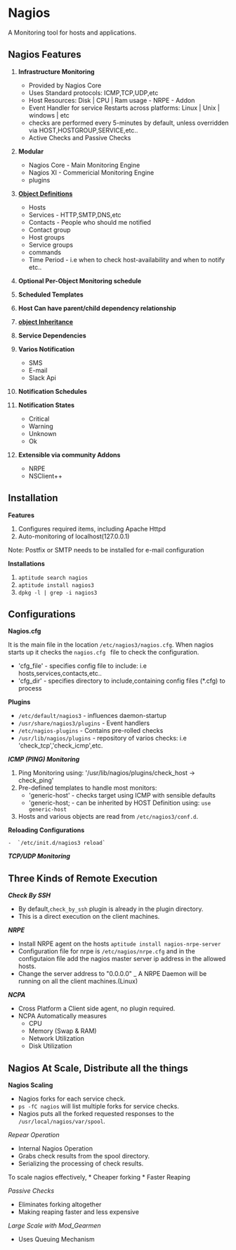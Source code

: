 # Nagios 
  A Monitoring tool for hosts and applications.

## Nagios Features

  1. **Infrastructure Monitoring**
  
       * Provided by Nagios Core
       * Uses Standard protocols: ICMP,TCP,UDP,etc
       * Host Resources: Disk | CPU | Ram usage - NRPE - Addon
       * Event Handler for service Restarts across platforms: Linux | Unix | windows | etc
       * checks are performed every 5-minutes by default, unless overridden via HOST,HOSTGROUP,SERVICE,etc..
       * Active Checks and Passive Checks
       
  2. **Modular**
  
       * Nagios Core - Main Monitoring Engine
       * Nagios XI - Commericial Monitoring Engine
       * plugins
       
  3. [**Object Definitions**](https://assets.nagios.com/downloads/nagioscore/docs/nagioscore/3/en/objectdefinitions.html)
  
       * Hosts
       * Services - HTTP,SMTP,DNS,etc
       * Contacts - People who should me notified
       * Contact group
       * Host groups
       * Service groups
       * commands
       * Time Period - i.e when to check host-availability and when to notify
       etc..
       
   4) **Optional Per-Object Monitoring schedule**
   5) **Scheduled Templates**
   6) **Host Can have parent/child dependency relationship**
   7) [**object Inheritance**](https://assets.nagios.com/downloads/nagioscore/docs/nagioscore/3/en/objectinheritance.html)
   8) **Service Dependencies**
   9) **Varios Notification**
       * SMS
       * E-mail
       * Slack Api
       
  10) **Notification Schedules**
  11) **Notification States**
         * Critical 
         * Warning
         * Unknown
         * Ok
  12) **Extensible via community Addons**
         - NRPE
         - NSClient++
  
## Installation

  **Features**
  
   1) Configures required items, including Apache Httpd
   2) Auto-monitoring of localhost(127.0.0.1)

   Note: Postfix or SMTP needs to be installed for e-mail configuration
   
  **Installations**
  
   1) `aptitude search nagios`
   2) `aptitude install nagios3`
   3) `dpkg -l | grep -i nagios3`
   
## Configurations

   **Nagios.cfg**
   
   It is the main file in the location `/etc/nagios3/nagios.cfg`. When nagios starts up it checks the `nagios.cfg ` file to check the configuration.
   
   * 'cfg_file' - specifies config file to include: i.e hosts,services,contacts,etc..
   * 'cfg_dir'  - specifies directory to include,containing config files (\*.cfg) to process
   
  **Plugins**
   
   * `/etc/default/nagios3` - influences daemon-startup
   * `/usr/share/nagios3/plugins` - Event handlers
   * `/etc/nagios-plugins` - Contains pre-rolled checks
   * `/usr/lib/nagios/plugins` - repository of varios checks: i.e 'check_tcp','check_icmp',etc.
  
  ***ICMP (PING) Monitoring***
    
   1) Ping Monitoring using: '/usr/lib/nagios/plugins/check_host -> check_ping'
   2) Pre-defined templates to handle most monitors:
       * 'generic-host' - checks target using ICMP with sensible defaults
       * 'generic-host; - can be inherited by HOST Definition using: `use generic-host`
   3) Hosts and various objects are read from   `/etc/nagios3/conf.d`.
   
  **Reloading Configurations**
  
    -  `/etc/init.d/nagios3 reload`
    
  ***TCP/UDP Monitoring*** 
  
## Three Kinds of Remote Execution

  ***Check By SSH***
    
   - By default,`check_by_ssh` plugin is already in the plugin directory.
   - This is a direct execution on the client machines.
    
  ***NRPE***
  
   -  Install NRPE agent on the hosts
        `aptitude install nagios-nrpe-server`
   -  Configuration file for nrpe is `/etc/nagios/nrpe.cfg`  and in the configutaion file add the nagios master server ip address in the allowed hosts.
   -  Change the server address to "0.0.0.0"
   _  A NRPE Daemon will be running on all the client machines.(Linux)
   
   ***NCPA***
   
   - Cross Platform a Client side agent, no plugin required.
   - NCPA Automatically measures
       * CPU
       * Memory (Swap & RAM)
       * Network Utilization
       * Disk Utilization
   
## Nagios At Scale, Distribute all the things

  **Nagios Scaling**

   - Nagios forks for each service check.
   - `ps -fC nagios` will list multiple forks for service checks.
   - Nagios puts all the forked requested responses to the `/usr/local/nagios/var/spool`.
   
   *Repear Operation*
   
   - Internal Nagios Operation
   - Grabs check results from the spool directory.
   - Serializing the processing of check results.
  
  To scale nagios effectively,
    * Cheaper forking
    * Faster Reaping
  
  *Passive Checks*
  
  - Eliminates forking altogether
  - Making reaping faster and less expensive
  
  *Large Scale with Mod_Gearmen*
  
  - Uses Queuing Mechanism

## 
  
